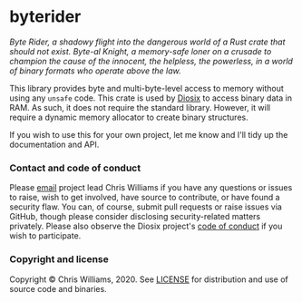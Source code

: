# byterider

_Byte Rider, a shadowy flight into the dangerous world of a Rust crate that should not exist. Byte-al Knight, a memory-safe loner on a crusade to champion the cause of the innocent, the helpless, the powerless, in a world of binary formats who operate above the law._

This library provides byte and multi-byte-level access to memory without using any `unsafe` code. This crate is used by [Diosix](https://diosix.org) to access binary data in RAM. As such, it does not require the standard library. However, it will require a dynamic memory allocator to create binary structures.

If you wish to use this for your own project, let me know and I'll tidy up the documentation and API.

### Contact and code of conduct <a name="contact"></a>

Please [email](mailto:diosix@tuta.io) project lead Chris Williams if you have any questions or issues to raise, wish to get involved, have source to contribute, or have found a security flaw. You can, of course, submit pull requests or raise issues via GitHub, though please consider disclosing security-related matters privately. Please also observe the Diosix project's [code of conduct](https://diosix.org/docs/conduct.html) if you wish to participate.

### Copyright and license <a name="copyright"></a>

Copyright &copy; Chris Williams, 2020. See [LICENSE](LICENSE) for distribution and use of source code and binaries.